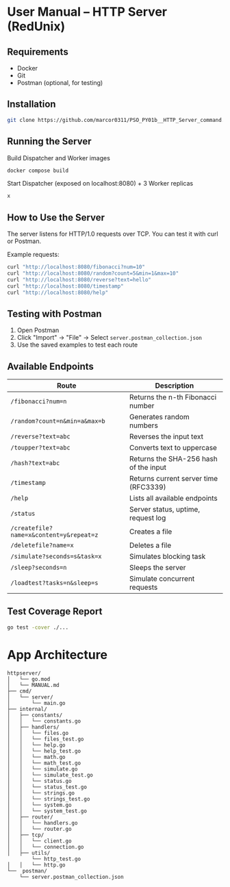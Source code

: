 # User Manual – HTTP Server (RedUnix)

## Requirements
- Docker
- Git
- Postman (optional, for testing)

## Installation

```bash
git clone https://github.com/marcor0311/PSO_PY01b__HTTP_Server_command.git
```

## Running the Server

Build Dispatcher and Worker images
```bash
docker compose build
```

Start Dispatcher (exposed on localhost:8080) + 3 Worker replicas
```bash
x
```

## How to Use the Server

The server listens for HTTP/1.0 requests over TCP. You can test it with curl or Postman.

Example requests:

```bash
curl "http://localhost:8080/fibonacci?num=10"
curl "http://localhost:8080/random?count=5&min=1&max=10"
curl "http://localhost:8080/reverse?text=hello"
curl "http://localhost:8080/timestamp"
curl "http://localhost:8080/help"
```

## Testing with Postman

1. Open Postman
2. Click "Import" → "File" → Select `server.postman_collection.json`
3. Use the saved examples to test each route

## Available Endpoints

| Route                                   | Description                                |
| --------------------------------------- | ------------------------------------------ |
| `/fibonacci?num=n`                      | Returns the n-th Fibonacci number          |
| `/random?count=n&min=a&max=b`           | Generates random numbers                   |
| `/reverse?text=abc`                     | Reverses the input text                    |
| `/toupper?text=abc`                     | Converts text to uppercase                 |
| `/hash?text=abc`                        | Returns the SHA-256 hash of the input      |
| `/timestamp`                            | Returns current server time (RFC3339)      |
| `/help`                                 | Lists all available endpoints              |
| `/status`                               | Server status, uptime, request log         |
| `/createfile?name=x&content=y&repeat=z` | Creates a file                             |
| `/deletefile?name=x`                    | Deletes a file                             |
| `/simulate?seconds=s&task=x`            | Simulates blocking task                    |
| `/sleep?seconds=n`                      | Sleeps the server                          |
| `/loadtest?tasks=n&sleep=s`             | Simulate concurrent requests               |


## Test Coverage Report

```bash
go test -cover ./...
```

# App Architecture 
```
httpserver/
│   └── go.mod
│   └── MANUAL.md
├── cmd/
│   └── server/
│       └── main.go
├── internal/
│   ├── constants/
│   │   └── constants.go
│   ├── handlers/
│   │   └── files.go
│   │   └── files_test.go
│   │   └── help.go
│   │   └── help_test.go
│   │   └── math.go
│   │   └── math_test.go
│   │   └── simulate.go
│   │   └── simulate_test.go
│   │   └── status.go
│   │   └── status_test.go
│   │   └── strings.go
│   │   └── strings_test.go
│   │   └── system.go
│   │   └── system_test.go
│   ├── router/
│   │   └── handlers.go
│   │   └── router.go
│   ├── tcp/
│   │   └── client.go
│   │   └── connection.go
│   ├── utils/
        └── http_test.go
│   │   └── http.go
└──  postman/
    └── server.postman_collection.json

```